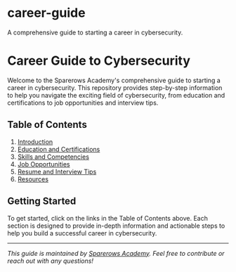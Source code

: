 # career-guide
A comprehensive guide to starting a career in cybersecurity.

# Career Guide to Cybersecurity

Welcome to the Sparerows Academy's comprehensive guide to starting a career in cybersecurity. This repository provides step-by-step information to help you navigate the exciting field of cybersecurity, from education and certifications to job opportunities and interview tips.

## Table of Contents

1. [Introduction](01-Introduction.md)
2. [Education and Certifications](02-Education-and-Certifications.md)
3. [Skills and Competencies](03-Skills-and-Competencies.md)
4. [Job Opportunities](04-Job-Opportunities.md)
5. [Resume and Interview Tips](05-Resume-and-Interview-Tips.md)
6. [Resources](resources/)

## Getting Started

To get started, click on the links in the Table of Contents above. Each section is designed to provide in-depth information and actionable steps to help you build a successful career in cybersecurity.

---

*This guide is maintained by [Sparerows Academy](https://github.com/sparerowsacademy). Feel free to contribute or reach out with any questions!*

